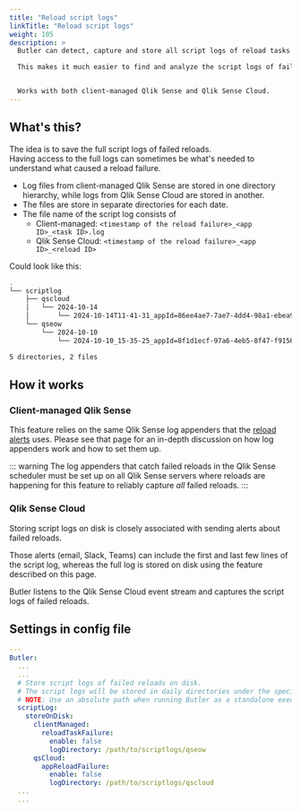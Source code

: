 ```yaml
---
title: "Reload script logs"
linkTitle: "Reload script logs"
weight: 105
description: >
  Butler can detect, capture and store all script logs of reload tasks that failed.  

  This makes it much easier to find and analyze the script logs of failed reloads.


  Works with both client-managed Qlik Sense and Qlik Sense Cloud.
---
```


## What's this?

The idea is to save the full script logs of failed reloads.  
Having access to the full logs can sometimes be what's needed to understand what caused a reload failure.

- Log files from client-managed Qlik Sense are stored in one directory hierarchy, while logs from Qlik Sense Cloud are stored in another.
- The files are store in separate directories for each date.
- The file name of the script log consists of
  - Client-managed: `<timestamp of the reload failure>_<app ID>_<task ID>.log`
  - Qlik Sense Cloud: `<timestamp of the reload failure>_<app ID>_<reload ID>`

Could look like this:

```bash
.
└── scriptlog
    ├── qscloud
    │   └── 2024-10-14
    │       └── 2024-10-14T11-41-31_appId=86ee4ae7-7ae7-4dd4-98a1-ebea989f78fb_reloadId=670d0369dededd0781e18ade.log
    └── qseow
        └── 2024-10-10
            └── 2024-10-10_15-35-25_appId=8f1d1ecf-97a6-4eb5-8f47-f9156300b854_taskId=22b106a8-e7ed-4466-b700-014f060bef16.log

5 directories, 2 files
```

## How it works

### Client-managed Qlik Sense

This feature relies on the same Qlik Sense log appenders that the [reload alerts](/docs/getting-started/setup/task-alerts/) uses. Please see that page for an in-depth discussion on how log appenders work and how to set them up.

<ResponsiveImage
  src="/img/butler-failed-reload-log-1.png"
  alt="Butler high level system overview"
  caption="Butler high level system overview"
/>

::: warning
The log appenders that catch failed reloads in the Qlik Sense scheduler must be set up on all Qlik Sense servers where reloads are happening for this feature to reliably capture _all_ failed reloads.
:::

### Qlik Sense Cloud

Storing script logs on disk is closely associated with sending alerts about failed reloads.

Those alerts (email, Slack, Teams) can include the first and last few lines of the script log, whereas the full log is stored on disk using the feature described on this page.

<ResponsiveImage
  src="/img/butler-cloud-app-reload-failed-alert-1.png"
  alt="Butler and Qlik Sense Cloud overview"
  maxWidth="400px"
  caption="Butler and Qlik Sense Cloud overview"
/>

Butler listens to the Qlik Sense Cloud event stream and captures the script logs of failed reloads.

## Settings in config file

```yaml
---
Butler:
  ...
  ...
  # Store script logs of failed reloads on disk.
  # The script logs will be stored in daily directories under the specified main directory below
  # NOTE: Use an absolute path when running Butler as a standalone executable!
  scriptLog:
    storeOnDisk:
      clientManaged:
        reloadTaskFailure:
          enable: false
          logDirectory: /path/to/scriptlogs/qseow
      qsCloud:
        appReloadFailure:
          enable: false
          logDirectory: /path/to/scriptlogs/qscloud
  ...
  ...
```
